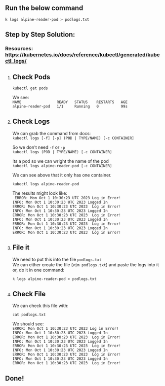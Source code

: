 
## Run the below command 

```
k logs alpine-reader-pod > podlogs.txt
```
## Step by Step Solution:
### Resources: https://kubernetes.io/docs/reference/kubectl/generated/kubectl_logs/
1. ## Check Pods
   ```
   kubectl get pods
   ```
   We see: <br>
   `NAME                READY   STATUS    RESTARTS   AGE` <br>
   `alpine-reader-pod   1/1     Running   0          99s` <br>
3. ## Check Logs
   We can grab the command from docs: <br> `kubectl logs [-f] [-p] (POD | TYPE/NAME) [-c CONTAINER] ` <br>
   
   So we don't need `-f` or `-p` <br> `kubectl logs (POD | TYPE/NAME) [-c CONTAINER] ` <br>
   
   Its a pod so we can wright the name of the pod<br> `kubectl logs alpine-reader-pod [-c CONTAINER] ` <br>
   
   We can see above that it only has one container. <br>
   ```
   kubectl logs alpine-reader-pod
   ```
   The results might look like: <br>
  ` ERROR: Mon Oct 1 10:30:23 UTC 2023 Log in Error!` <br>
`INFO: Mon Oct 1 10:30:23 UTC 2023 Logged In` <br>
`ERROR: Mon Oct 1 10:30:23 UTC 2023  Log in Error!` <br>
`INFO: Mon Oct 1 10:30:23 UTC 2023 Logged In` <br>
`ERROR: Mon Oct 1 10:30:23 UTC 2023  Log in Error!` <br>
`INFO: Mon Oct 1 10:30:23 UTC 2023 Logged In` <br>
`ERROR: Mon Oct 1 10:30:23 UTC 2023  Log in Error!` <br>
`INFO: Mon Oct 1 10:30:23 UTC 2023 Logged In` <br>
`ERROR: Mon Oct 1 10:30:23 UTC 2023  Log in Error!` <br>
5. ## File it
   We need to put this into the file `podlogs.txt ` <br>
   We can either create the file (``` vim podlogs.txt ```) and paste the logs into it or, do it in one command:
   ```
   k logs alpine-reader-pod > podlogs.txt
   ```
7. ## Check File
    We can check this file with:
   ```
   cat podlogs.txt
   ```
   We should see: <br>
   `ERROR: Mon Oct 1 10:30:23 UTC 2023 Log in Error!` <br>
`INFO: Mon Oct 1 10:30:23 UTC 2023 Logged In ` <br>
`ERROR: Mon Oct 1 10:30:23 UTC 2023  Log in Error!` <br>
`INFO: Mon Oct 1 10:30:23 UTC 2023 Logged In` <br>
`ERROR: Mon Oct 1 10:30:23 UTC 2023  Log in Error!` <br>
`INFO: Mon Oct 1 10:30:23 UTC 2023 Logged In` <br>
`ERROR: Mon Oct 1 10:30:23 UTC 2023  Log in Error!` <br>
`INFO: Mon Oct 1 10:30:23 UTC 2023 Logged In` <br>
`ERROR: Mon Oct 1 10:30:23 UTC 2023  Log in Error!` <br>
## Done!
